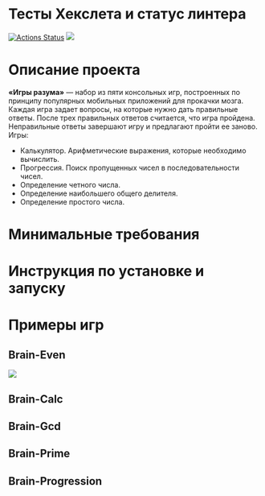 # Тесты Хекслета и статус линтера
[![Actions Status](https://github.com/bayanict/php-project-lvl1/workflows/hexlet-check/badge.svg)](https://github.com/bayanict/php-project-lvl1/actions)
<a href="https://codeclimate.com/github/bayanict/php-project-lvl1/maintainability"><img src="https://api.codeclimate.com/v1/badges/e15e8761158692a4a7d8/maintainability" /></a>

# Описание проекта
<b>«Игры разума»</b> — набор из пяти консольных игр, построенных по принципу популярных мобильных приложений для прокачки мозга. Каждая игра задает вопросы, на которые нужно дать правильные ответы. После трех правильных ответов считается, что игра пройдена. Неправильные ответы завершают игру и предлагают пройти ее заново. Игры:

- Калькулятор. Арифметические выражения, которые необходимо вычислить.
- Прогрессия. Поиск пропущенных чисел в последовательности чисел.
- Определение четного числа.
- Определение наибольшего общего делителя.
- Определение простого числа.
# Минимальные требования

# Инструкция по установке и запуску

# Примеры игр

## Brain-Even
<a href="https://asciinema.org/a/m56YmkUmEUijgJ5tmSrBOCj31" target="_blank"><img src="https://asciinema.org/a/m56YmkUmEUijgJ5tmSrBOCj31.svg" /></a>

## Brain-Calc

## Brain-Gcd

## Brain-Prime

## Brain-Progression
